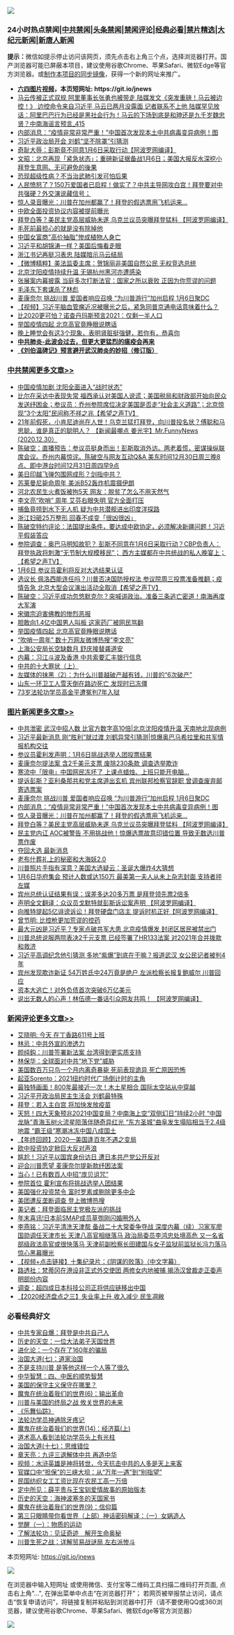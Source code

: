![](https://raw.githubusercontent.com/fqnews/bnews/master/64photo/fqnews-qr.jpg)

<div id="tt">
<h3>24小时热点禁闻|<a href="#%E4%B8%AD%E5%85%B1%E7%A6%81%E9%97%BB%E6%9B%B4%E5%A4%9A%E6%96%87%E7%AB%A0">中共禁闻</a>|<a href="#%E5%9B%BE%E7%89%87%E6%96%B0%E9%97%BB%E6%9B%B4%E5%A4%9A%E6%96%87%E7%AB%A0">头条禁闻</a>|<a href="#%E6%96%B0%E9%97%BB%E8%AF%84%E8%AE%BA%E6%9B%B4%E5%A4%9A%E6%96%87%E7%AB%A0">禁闻评论|<a href="#%E5%BF%85%E7%9C%8B%E7%BB%8F%E5%85%B8%E5%A5%BD%E6%96%87">经典必看|<a href="/video.md#%E7%A6%81%E7%89%87%E7%B2%BE%E9%80%89">禁片精选</a>|<a href="https://github.com/fqnews/djy/blob/master/gb/nf1351518.md#1">大纪元新闻</a>|<a href="https://github.com/fqnews/ntdtv/blob/master/gb/prog204.md#1">新唐人新闻</a></h3>
<div><b>提示：</b>微信如提示停止访问该网页，须先点击右上角三个点，选择浏览器打开。国产浏览器可能已屏蔽本项目，建议使用谷歌Chrome、苹果Safari、微软Edge等官方浏览器。或<a href="https://github.com/fqnews/bnews/blob/master/%E5%88%B6%E4%BD%9Cgit%E7%A6%81%E9%97%BB%E9%95%9C%E5%83%8F.md">制作本项目的同步镜像</a>，获得一个新的网址来推广。</div>
<ul>
<li><b><a href="http://d1.bdrive.tk/64.mp4" target="_blank">六四图片视频</a>，本页短网址: https://git.io/jnews</b></li>
<li><a href="/comments/20201230/1457613.md">马云传被正式双规 阿里董事长张勇也被带走 陆媒发文《突发重磅！马云被边控！》 边控命令来自习近平 马云已两月没露面 记者联系不上他 陆媒罕见放话：阿里巴巴行为已经是黑社会行为！马云的下场到底是和珅还是九千岁魏忠贤？中南海谣言预言_415</a></li>
<li><a href="/topimagenews/20201230/1457793.md">内部消息：“疫情非常非常严重！”中国首次发现本土中共病毒变异病例！图</a></li>
<li><a href="/cbnews/20201230/1457721.md">习近平政治局开会 刘鹤“坚不除罩”引猜测</a></li>
<li><a href="/cnnews/20201230/1457968.md">奇耻大辱：彭斯竟不同意1月6日采取行动【阿波罗网编译】</a></li>
<li><a href="/cbnews/20201230/1457554.md">文昭：北京再现「紧急状态」；重磅新证据备战1月6日；美国大报反水深挖小拜登生意网、无可避免的後果</a></li>
<li><a href="/cnnews/20201230/1457881.md">恐现超级性病？不当治武肺引发可怕后果</a></li>
<li><a href="/cbnews/20201230/1457741.md">人民愤怒了？150万爱国者已启程！做实了？中共主导网攻白宫！拜登要对中共强硬？外交演说藏信号；</a></li>
<li><a href="/topimagenews/20201230/1457783.md">惊人录音曝光：川普在加州都赢了！拜登的假选票用飞机运来...</a></li>
<li><a href="/cnnews/20201230/1457899.md">中欧全面投资协议内容被提前曝光</a></li>
<li><a href="/topimagenews/20201230/1457573.md">拜登白等？美民主党高层威胁未遂 乌克兰议员突曝拜登猛料 【阿波罗网编译】</a></li>
<li><a href="/lifebaike/20201230/1457880.md">毛死前最担心的就是没有除掉他</a></li>
<li><a href="/cnnews/20201230/1457900.md">中国女富商"高价抽脂"惨成植物人身亡</a></li>
<li><a href="/cbnews/20201230/1457681.md">习近平和胡锦涛一样？美国后悔看走眼</a></li>
<li><a href="/comments/20201230/1457990.md">浙江书记再挺习表忠 陆媒暗示马云结局</a></li>
<li><a href="/comments/20201230/1457683.md">【微博精粹】美法监委主席：贺锦丽非美国自然公民 无权竞选总统</a></li>
<li><a href="/cbnews/20201230/1457794.md">北京沈阳疫情持续升温 无锡杭州黑河亦遭感染</a></li>
<li><a href="/headline/20201230/1457985.md">张展案内幕披露 当庭多次打断法官：国家之所以衰败 正因为你荒谬的问题</a></li>
<li><a href="/bblog/20201230/1457799.md">毛泽东下套谋杀了林彪</a></li>
<li><a href="/topimagenews/20201230/1457911.md">麦康奈尔 挑战川普 爱国者响应召唤 “为川普游行”加州启程 1月6日聚DC</a></li>
<li><a href="/comments/20201231/1458081.md">【视频】习近平脑血管瘤近况被曝光之后，紧急同普京通电话意味着什么？</a></li>
<li><a href="/cnnews/20201230/1457712.md">比2020更可怕？诺查丹玛斯预言2021：仅剩一半人口</a></li>
<li><a href="/cbnews/20201230/1457892.md">举国疫情四起 北京高官竟睁眼说瞎话</a></li>
<li><a href="/health/20201230/1457581.md">晚上睡觉会有这3个现象，表明肾脏挺强健，若你有，恭喜你</a></li>
<li><b><a href="/comments/20200211/1275071.md" target="_blank">中共肺炎-此波会过去，但更大更猛烈的瘟疫会再来</a></b></li>
<li><b><a href="/comments/20200207/1272816.md" target="_blank">《刘伯温碑记》预言避开武汉肺炎的妙招（修订版）</a></b></li>
</ul>
</div>

<div class="catlist">
<h3><a href="/cbnews/" target="_blank">中共禁闻</a><span><a href="/cbnews/" target="_blank" rel="nofollow">更多文章>></a></span></h3>
<ul>
<li><a href="/cbnews/20201231/1458231.md" target="_blank">中国疫情加剧 沈阳全面进入“战时状态”</a></li>
<li><a href="/cbnews/20201231/1458241.md" target="_blank">比尔在采访中表现失常  福西承认对美国人说谎；美国税局和财政部开始向民众发送纾困金；参议员：乔州参院席位决定美国是否走“社会主义道路”；北京惊现“3个太阳”民间称不祥之兆【希望之声TV】</a></li>
<li><a href="/cbnews/20201231/1458205.md" target="_blank">21年前假死，小肯尼迪尚在人世！乌克兰猛打拜登，向川普投名状？傅聪和马思聪，谁是真正的聪明人？ 【新闻最嘲点 姜光宇】Mr.FunnyNews (2020.12.30）‬</a></li>
<li><a href="/cbnews/20201231/1458184.md" target="_blank">陈破空：直播预告：参议员挺身而出！彭斯取消外访。两老着慌，密谋操纵联席会议。乔州内幕惊诧。陈破空与网友互动Q&amp;A 美东时间12月30日周三晚8点、即中港台时间12月31日周四早9点</a></li>
<li><a href="/cbnews/20201231/1458180.md" target="_blank">美日印越飞弹包围网成形？剑指中共？</a></li>
<li><a href="/cbnews/20201231/1458158.md" target="_blank">苏莱曼尼毙命周年 美派B52轰炸机震摄伊朗</a></li>
<li><a href="/cbnews/20201231/1458157.md" target="_blank">河北农民生火煮饭被拘5天 网友：脱贫了怎么不用天然气</a></li>
<li><a href="/cbnews/20201231/1458156.md" target="_blank">李文亮“吹哨” 周年 艾芬右眼失明 官方全面打压</a></li>
<li><a href="/cbnews/20201231/1458143.md" target="_blank">捕鱼竟捞到水下无人机 疑为中共潜舰进出印度洋探路</a></li>
<li><a href="/cbnews/20201231/1458142.md" target="_blank">浙江妇砸25万整形 回春不成变「很凶很凶」</a></li>
<li><a href="/cbnews/20201231/1458125.md" target="_blank">陈破空特约评论：法国提出条件，要达成中欧协定，必须解决新疆问题！习近平假装答应</a></li>
<li><a href="/cbnews/20201231/1458106.md" target="_blank">参院调查：奥巴马明知故犯？ 彭斯不同意在1月6日采取行动？CBP负责人：拜登执政将刺激“无节制大规模移民”； 西方主媒都在中共统战的私人晚宴上；【希望之声TV】</a></li>
<li><a href="/cbnews/20201231/1458099.md" target="_blank">1月6日 参议员霍利将反对大选结果认证</a></li>
<li><a href="/cbnews/20201230/1458049.md" target="_blank">选议长 佩洛西能连任吗？川普否决国防授权法 参议院周三投票准备推翻；疫情告急 北京大型会议演出活动全取消【希望之声TV】</a></li>
<li><a href="/cbnews/20201230/1457964.md" target="_blank">陈破空：习近平成功忽悠默克尔？突喊讲政治。准备三条逃亡密道！南海再度大军演</a></li>
<li><a href="/cbnews/20201230/1457934.md" target="_blank">宋徽宗迫害佛教的惨烈恶报</a></li>
<li><a href="/cbnews/20201230/1457930.md" target="_blank">胆敢向1.4亿中国男人叫板 这家药厂被网民骂翻</a></li>
<li><a href="/cbnews/20201230/1457892.md" target="_blank">举国疫情四起 北京高官竟睁眼说瞎话</a></li>
<li><a href="/cbnews/20201230/1457891.md" target="_blank">&#8220;吹哨一周年&#8221; 数十万网友微博热搜&#8221;李文亮&#8221;</a></li>
<li><a href="/cbnews/20201230/1457874.md" target="_blank">上海公安局长空缺数月 舒庆接替龚道安</a></li>
<li><a href="/cbnews/20201230/1457873.md" target="_blank">内幕：习江斗波及香港 中共索要汇丰银行信息</a></li>
<li><a href="/cbnews/20201230/1457828.md" target="_blank">中共的十大罪状（上）</a></li>
<li><a href="/comments/20201230/1457805.md" target="_blank">左媒体的抹黑（2）：为什么川普越破产越有钱，川普的“6次破产”</a></li>
<li><a href="/cbnews/20201230/1457817.md" target="_blank">山东一环卫工人雪天倒在路边死亡 发现时已冻僵</a></li>
<li><a href="/cbnews/20201230/1457816.md" target="_blank">73岁法轮功学员高金平遭冤判7年入狱</a></li>

</ul>
</div>
<div class="catlist">
<h3><a href="/topimagenews/" target="_blank">图片新闻</a><span><a href="/topimagenews/" target="_blank" rel="nofollow">更多文章>></a></span></h3>
<ul>
<li><a href="/topimagenews/20201231/1458232.md" target="_blank">中共泄密 武汉中招人数 比官方数字高10倍|北京沈阳疫情升温 天南地北现病例</a></li>
<li><a href="/topimagenews/20201231/1458215.md" target="_blank">习近平最新消息 刚“胜利”就过渡 刘鹤异常引猜测|惊爆奥巴马希拉里和共军情报机构交往</a></li>
<li><a href="/topimagenews/20201231/1458150.md" target="_blank">参议员霍利发声明：1月6日挑战选举人团投票结果</a></li>
<li><a href="/topimagenews/20201231/1458141.md" target="_blank">麦康奈尔提法案 含2千美元支票 废除230条款 调查选举欺诈</a></li>
<li><a href="/topimagenews/20201231/1458135.md" target="_blank">寒流中「限电」中国网民冻坏了 上课点蜡烛、上班只能开电脑…</a></li>
<li><a href="/topimagenews/20201231/1458104.md" target="_blank">提诉彭斯？亚利桑那共和党主席道出玄机 宾州联邦检察官辞职 曾调查废弃邮寄选票案</a></li>
<li><a href="/topimagenews/20201230/1457911.md" target="_blank">麦康奈尔 挑战川普 爱国者响应召唤 “为川普游行”加州启程 1月6日聚DC</a></li>
<li><a href="/topimagenews/20201230/1457793.md" target="_blank">内部消息：“疫情非常非常严重！”中国首次发现本土中共病毒变异病例！图</a></li>
<li><a href="/topimagenews/20201230/1457783.md" target="_blank">惊人录音曝光：川普在加州都赢了！拜登的假选票用飞机运来&#8230;</a></li>
<li><a href="/topimagenews/20201230/1457573.md" target="_blank">拜登白等？美民主党高层威胁未遂 乌克兰议员突曝拜登猛料 【阿波罗网编译】</a></li>
<li><a href="/topimagenews/20201230/1457561.md" target="_blank">民主党内讧 AOC被警告 不用挑战他！惊爆选票故意印错位置 导致无数选川普票作废</a></li>
<li><a href="/topimagenews/20201229/1457362.md" target="_blank">夺回大选 最新消息</a></li>
<li><a href="/comments/20201229/1457210.md" target="_blank">老布什葬礼上的秘密和大海妖2.0</a></li>
<li><a href="/topimagenews/20201229/1457220.md" target="_blank">川普照片手指有深意？美国大选疑云：圣诞大爆炸4大猜想</a></li>
<li><a href="/topimagenews/20201229/1457207.md" target="_blank">1月6日华府集会 预计人数或达150万 最美第一夫人从未上杂志封面 支持者抨左媒</a></li>
<li><a href="/topimagenews/20201229/1457137.md" target="_blank">宾州总统认证结果有误：误差多达20多万票 是拜登领先票2倍多</a></li>
<li><a href="/topimagenews/20201229/1457132.md" target="_blank">声明全文翻译：众议员戈默特就彭斯诉讼案声明 【阿波罗网编译】</a></li>
<li><a href="/topimagenews/20201229/1457112.md" target="_blank">向推特提起5亿诽谤诉讼！拜登硬盘门店主 提诉时机正好【阿波罗网编译】</a></li>
<li><a href="/comments/20201229/1457025.md" target="_blank">曾节明: 比控枪更加荒谬的控药</a></li>
<li><a href="/topimagenews/20201229/1456871.md" target="_blank">最大元凶是习近平？专家点破共军大患 北京疫情爆发 封闭区居民被禁出门</a></li>
<li><a href="/topimagenews/20201229/1456776.md" target="_blank">川普总统说服两院表决2千元支票 已经签署了HR133法案 对2021年合并拨款和救济</a></li>
<li><a href="/topimagenews/20201229/1456722.md" target="_blank">习近平高调纪念他引猜测 多地“紫爆”到底在干嘛？报道武汉 女公民记者被判4年</a></li>
<li><a href="/topimagenews/20201228/1456590.md" target="_blank">宾州发现欺诈新证 54万姓氏中24万竟是绝户 左派检察长报复鲍威尔 川普回应</a></li>
<li><a href="/topimagenews/20201228/1456433.md" target="_blank">资本大逃亡！对外负债首次突破6万亿美元</a></li>
<li><a href="/topimagenews/20201228/1456392.md" target="_blank">说出无数人的心声！林伍德一番话引众网友共鸣！ 【阿波罗网编译】</a></li>

</ul>
</div>
<div class="catlist">
<h3><a href="/comments/" target="_blank">新闻评论</a><span><a href="/comments/" target="_blank" rel="nofollow">更多文章>></a></span></h3>
<ul>
<li><a href="/comments/20201231/1458240.md" target="_blank">艾晓明: 今天 在丁香路611号上班</a></li>
<li><a href="/comments/20201231/1458239.md" target="_blank">林忌：中共外宣的渗透力</a></li>
<li><a href="/comments/20201231/1458238.md" target="_blank">颜纯鈎：川普签署新法案 台湾得到更实质支持</a></li>
<li><a href="/comments/20201231/1458237.md" target="_blank">林保华：全球面对中共“地下党”威胁</a></li>
<li><a href="/comments/20201231/1458226.md" target="_blank">美国数百万只鸟一个月内离奇暴毙 死前表现诡异 死亡原因恐怖</a></li>
<li><a href="/comments/20201231/1458225.md" target="_blank">起亚Sorento：2021纽约时代广场倒计时的主角</a></li>
<li><a href="/comments/20201231/1458208.md" target="_blank">最独特画面！800年最接近一次！木土星相合 国际太空站从中穿越</a></li>
<li><a href="/comments/20201231/1458207.md" target="_blank">习近平开政治局民主生活会 刘鹤最特殊</a></li>
<li><a href="/comments/20201231/1458198.md" target="_blank">拜登：若入主白宫 将加快发放疫苗</a></li>
<li><a href="/comments/20201231/1458194.md" target="_blank">天怒！四大天象预兆2021中国变局？中南海上空“双侧幻日”持续2小时 “中国龙脉”青海玉树火流星陨落伴随奇异红光 “东方圣城”曲阜发生塌陷相当于2.4级地震 “霸王级”寒潮冰冻中国八成国土</a></li>
<li><a href="/comments/20201231/1458193.md" target="_blank">【年终回顾】2020—美国逢百年不遇之变局</a></li>
<li><a href="/comments/20201231/1458192.md" target="_blank">欧中投资协定掀巨大反对声浪</a></li>
<li><a href="/comments/20201231/1458190.md" target="_blank">尴尬！习近平以国宾身份访日 遭日本共产党公开反对</a></li>
<li><a href="/comments/20201231/1458182.md" target="_blank">迎合川普愿望 麦康奈尔提新款纾困法案</a></li>
<li><a href="/comments/20201231/1458181.md" target="_blank">当心！已有数百人中招“庞贝诅咒”</a></li>
<li><a href="/comments/20201231/1458177.md" target="_blank">参院首位 霍利宣布将挑战选举人团结果</a></li>
<li><a href="/comments/20201231/1458176.md" target="_blank">美国强化投资禁令 富时罗素或剔除更多中企</a></li>
<li><a href="/comments/20201231/1458167.md" target="_blank">美团遭反垄断调查 登上微博热搜</a></li>
<li><a href="/comments/20201231/1458166.md" target="_blank">美记者：拜登面临民主党极左派的挑战</a></li>
<li><a href="/comments/20201231/1458165.md" target="_blank">年末喜讯!日本前SMAP成员草彅刚闪婚圈外人</a></li>
<li><a href="/comments/20201231/1458154.md" target="_blank">李燕铭：习近平清洗天津帮 备战二十大常委争夺战 深度内幕（续）习家军廖国勋调任天津市长 天津八高官相继落马 政治局委员李鸿忠处境高危 又一名省部级政法高官或很快落马 天津前副检察长田建国与女子监狱前监狱长冯力落马 惊心黑幕曝光</a></li>
<li><a href="/comments/20201231/1458149.md" target="_blank">【视频+点击链接】十集纪录片：《阴谋的败落》（中文字幕）</a></li>
<li><a href="/comments/20201231/1458148.md" target="_blank">路透社：梵蒂冈在港设非正式外交使团 两修女内地被捕 揭汤汉曾裁走正委声明部份内容</a></li>
<li><a href="/comments/20201231/1458138.md" target="_blank">调查：超四成日本科技公司正将供应链移出中国</a></li>
<li><a href="/comments/20201231/1458133.md" target="_blank">【2020经济盘点之三】失业率上升 收入减少 民生凋敝</a></li>

</ul>
</div>

<div class="catlist">
<h3>必看经典好文</h3>
<ul>
<li><a href="/cbnews/20201202/1440704.md" target="_blank">中共专家自爆：拜登是中共自己人</a></li>
<li><a href="/tculture/20121025/73067.md" target="_blank">历史的天空：一位大法弟子天国世界</a></li>
<li><a href="/comments/20200907/1392278.md" target="_blank">进化论：一个存在了160年的骗局</a></li>
<li><a href="/cbnews/20190424/913985.md" target="_blank">治国大道(七)：道家治国</a></li>
<li><a href="/comments/20200716/1361654.md" target="_blank">不是支持川普 是等他这样一个人等了很久</a></li>
<li><a href="/comments/20200605/783247.md" target="_blank">中华智慧：四、中医的顺势智慧</a></li>
<li><a href="/lifebaike/20200520/1331379.md" target="_blank">美国的保守主义保守在哪里？</a></li>
<li><a href="/topimagenews/20180524/947358.md" target="_blank">魔鬼在统治着我们的世界(6)：输出革命</a></li>
<li><a href="/comments/20200908/1392488.md" target="_blank">川普与美国的终局之战 攸关世界的未来</a></li>
<li><a href="/comments/20200527/783191.md" target="_blank">《乐舞仙踪》</a></li>
<li><a href="/health/20170626/780263.md" target="_blank">法轮功学员神通除牙疼记</a></li>
<li><a href="/topimagenews/20180605/953415.md" target="_blank">魔鬼在统治着我们的世界(14)：经济篇(上)</a></li>
<li><a href="/comments/20200227/1284657.md" target="_blank">道术高人看到法轮功学员头上有光柱</a></li>
<li><a href="/comments/20201110/1428674.md" target="_blank">治国大道(十七)：思维错位</a></li>
<li><a href="/comments/20131119/1029445.md" target="_blank">章天亮：九评三退解体中共 再造中华</a></li>
<li><a href="/comments/20200623/1273653.md" target="_blank">视频：水浒英雄是神将转世，今天抗击中共的人多是天上来客</a></li>
<li><a href="/cbnews/20200624/1349641.md" target="_blank">官媒口中“担保”的三峡大坝：从“万年一遇”到“别指望”</a></li>
<li><a href="/lifebaike/20200515/1328783.md" target="_blank">民国纺织女工工资比现在农民工高一万倍</a></li>
<li><a href="/comments/20200616/1345658.md" target="_blank">定中所见：薛平贵与王宝钏爱情故事的原始版本</a></li>
<li><a href="/tculture/xiulian/20170318/732480.md" target="_blank">历史的天空：海神波塞冬的天国家书</a></li>
<li><a href="/topimagenews/20180529/949649.md" target="_blank">魔鬼在统治着我们的世界(9)：信仰篇</a></li>
<li><a href="/comments/20200426/1319648.md" target="_blank">第三只眼睛带你看世界（上部）神话密码解译：（一）女娲造人</a></li>
<li><a href="/comments/20200810/1377609.md" target="_blank">觉醒（一）：物质的运动</a></li>
<li><a href="/comments/20200307/1289968.md" target="_blank">了解法轮功：见证奇迹　解开生命奥秘</a></li>
<li><a href="/comments/20200908/1392745.md" target="_blank">川普生死之战：详解贸易战谜局 左右派惨斗</a></li>

</ul>
</div>

本页短网址: https://git.io/jnews

![](https://raw.githubusercontent.com/fqnews/bnews/master/64photo/fqnews-qr.jpg)

在浏览器中输入短网址 或使用微信、支付宝等二维码工具扫描二维码打开页面, 点击右上角"...", 在弹出菜单中点击“在浏览器打开”； 若网页被举报禁止访问，请点击“恢复申请访问”，将链接复制并粘贴到浏览器中打开（请不要使用QQ或360浏览器，建议使用谷歌Chrome、苹果Safari、微软Edge等官方浏览器）

![](https://raw.githubusercontent.com/fqnews/bnews/master/64photo/wx.jpg)